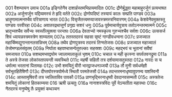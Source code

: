 001	वैशम्पायन उवाच
001a	इङ्गितेनैव दाशार्हस्तमभिप्रायमादितः
001c	द्रौणेर्बुद्ध्वा महाबाहुरर्जुनं प्रत्यभाषत
002a	अर्जुनार्जुन यद्दिव्यमस्त्रं ते हृदि वर्तते
002c	द्रोणोपदिष्टं तस्यायं कालः सम्प्रति पाण्डव
003a	भ्रातॄणामात्मनश्चैव परित्राणाय भारत
003c	विसृजैतत्त्वमप्याजावस्त्रमस्त्रनिवारणम्
004a	केशवेनैवमुक्तस्तु पाण्डवः परवीरहा
004c	अवातरद्रथात्तूर्णं प्रगृह्य सशरं धनुः
005a	पूर्वमाचार्यपुत्राय ततोऽनन्तरमात्मने
005c	भ्रातृभ्यश्चैव सर्वेभ्यः स्वस्तीत्युक्त्वा परन्तपः
006a	देवताभ्यो नमस्कृत्य गुरुभ्यश्चैव सर्वशः
006c	उत्ससर्ज शिवं ध्यायन्नस्त्रमस्त्रेण शाम्यताम्
007a	ततस्तदस्त्रं सहसा सृष्टं गाण्डीवधन्वना
007c	प्रजज्वाल महार्चिष्मद्युगान्तानलसन्निभम्
008a	तथैव द्रोणपुत्रस्य तदस्त्रं तिग्मतेजसः
008c	प्रजज्वाल महाज्वालं तेजोमण्डलसंवृतम्
009a	निर्घाता बहवश्चासन्पेतुरुल्काः सहस्रशः
009c	महद्भयं च भूतानां सर्वेषां समजायत
010a	सशब्दमभवद्व्योम ज्वालामालाकुलं भृशम्
010c	चचाल च मही कृत्स्ना सपर्वतवनद्रुमा
011a	ते अस्त्रे तेजसा लोकांस्तापयन्ती व्यवस्थिते
011c	महर्षी सहितौ तत्र दर्शयामासतुस्तदा
012a	नारदः स च धर्मात्मा भरतानां पितामहः
012c	उभौ शमयितुं वीरौ भारद्वाजधनञ्जयौ
013a	तौ मुनी सर्वधर्मज्ञौ सर्वभूतहितैषिणौ
013c	दीप्तयोरस्त्रयोर्मध्ये स्थितौ परमतेजसौ
014a	तदन्तरमनाधृष्यावुपगम्य यशस्विनौ
014c	आस्तामृषिवरौ तत्र ज्वलिताविव पावकौ
015a	प्राणभृद्भिरनाधृष्यौ देवदानवसम्मतौ
015c	अस्त्रतेजः शमयितुं लोकानां हितकाम्यया
016	ऋषी ऊचतुः
016a	नानाशस्त्रविदः पूर्वे येऽप्यतीता महारथाः
016c	नैतदस्त्रं मनुष्येषु तैः प्रयुक्तं कथञ्चन
